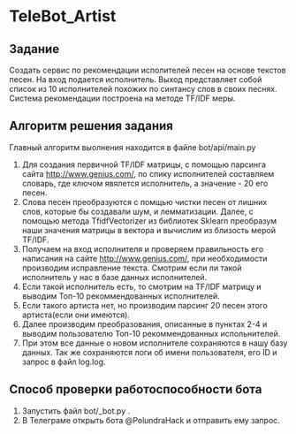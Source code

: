 # TeleBot_Artist
## Задание
Создать сервис по рекомендации исполителей песен на основе текстов песен. На вход подается исполнитель. Выход представляет собой список из 10 исполнителей похожих по синтансу слов в своих песнях.
Система рекомендации построена на методе TF/IDF меры.

## Алгоритм решения задания
Главный алгоритм выолнения находится в файле bot/api/main.py
1. Для создания первичной TF/IDF матрицы, с помощью парсинга сайта http://www.genius.com/, по спику исполнителей составляем словарь, где ключом явялется исполнитель, а значение - 20 его песен.
2. Слова песен преобразуются с помщью чистки песен от лишних слов, которые бы создавали шум, и лемматизации. Далее, с помощью метода TfidfVectorizer из библиотек Sklearn преобразум наши значения матрицы в вектора и вычислим из близость мерой TF/IDF.
3. Получаем на вход исполнителя и проверяем правильность его написания на сайте http://www.genius.com/, при необходимости производим исправление текста. Смотрим если ли такой исполнитель у нас в базе данных исполнителей.
4. Если такой исполнитель есть, то смотрим на TF/IDF матрицу и выводим Топ-10 рекоммендованных исполнителей.
5. Если такого артиста нет, но производим парсинг 20 песен этого артиста(если они имеются).
6. Далее производим преобразования, описанные в пунктах 2-4 и выводим пользователю Топ-10 рекоммендованных испольнителей.
7. При этом все данные о новом исполнителе сохраняются в нашу базу данных. Так же сохраняются логи об имени пользователя, его ID и запрос в файл log.log. 

## Способ проверки работоспособности бота
1. Запустить файл bot/_bot.py .
2. В Телеграме открыть бота @PolundraHack и отправить ему запрос.
